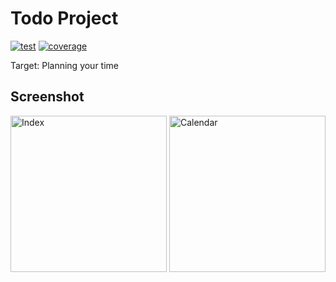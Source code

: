 # Todo Project

[![test](https://github.com/sbx0/todo/actions/workflows/build.yml/badge.svg)](https://github.com/sbx0/todo/actions/workflows/build.yml)
[![coverage](https://img.shields.io/badge/coverage-64%25-yellow.svg)](https://todo-code-coverage.sbx0.cn/)

Target: Planning your time

## Screenshot

<img src="https://s2.loli.net/2023/04/27/N8OtDfQFzdc4Hnm.png" width="250" alt="Index"/>
<img src="https://s2.loli.net/2023/04/27/C7GOzAodx5fkBgV.png" width="250" alt="Calendar"/>
